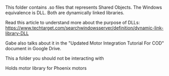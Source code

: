 This folder contains .so files that represents Shared Objects. The Windows equivalence is DLL.
Both are dynamically linked libraries.

Read this article to understand more about the purpose of DLLs:
https://www.techtarget.com/searchwindowsserver/definition/dynamic-link-library-DLL

Gabe also talks about it in the "Updated Motor Integration Tutorial For COD" 
document in Google Drive.

This a folder you should not be interacting with

Holds motor library for Phoenix motors
